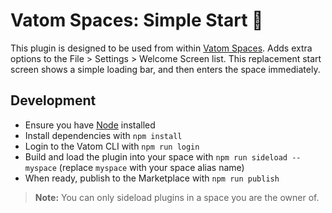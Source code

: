 # Vatom Spaces: Simple Start 🔌

This plugin is designed to be used from within [Vatom Spaces](https://vatom.com). Adds extra options to the File > Settings > Welcome Screen list. This replacement start screen shows a simple loading bar, and then enters the space immediately.

## Development

- Ensure you have [Node](https://nodejs.org) installed
- Install dependencies with `npm install`
- Login to the Vatom CLI with `npm run login`
- Build and load the plugin into your space with `npm run sideload -- myspace` (replace `myspace` with your space alias name)
- When ready, publish to the Marketplace with `npm run publish`

> **Note:** You can only sideload plugins in a space you are the owner of.
